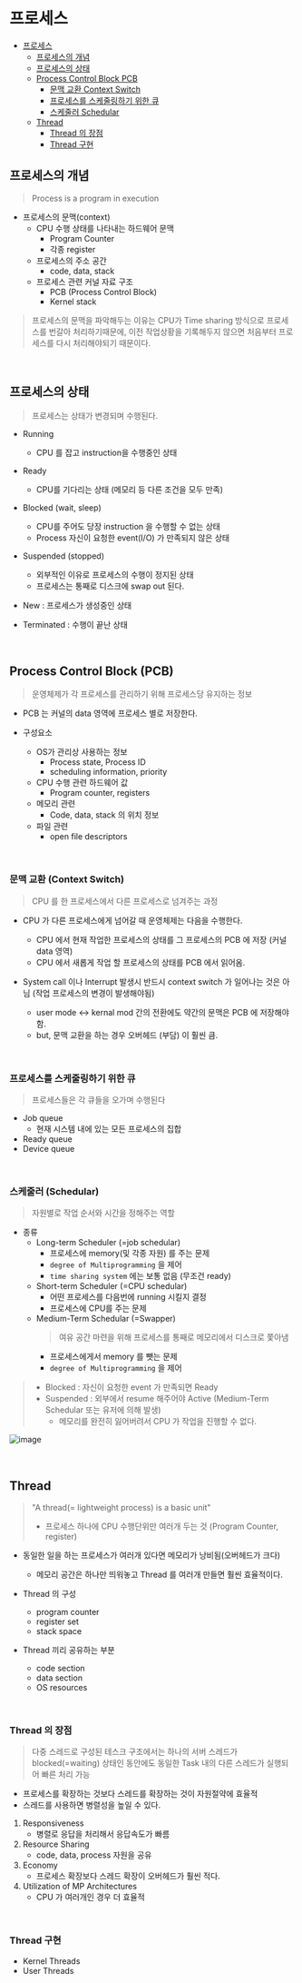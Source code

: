 # 프로세스

<!-- TOC -->

- [프로세스](#%ED%94%84%EB%A1%9C%EC%84%B8%EC%8A%A4)
    - [프로세스의 개념](#%ED%94%84%EB%A1%9C%EC%84%B8%EC%8A%A4%EC%9D%98-%EA%B0%9C%EB%85%90)
    - [프로세스의 상태](#%ED%94%84%EB%A1%9C%EC%84%B8%EC%8A%A4%EC%9D%98-%EC%83%81%ED%83%9C)
    - [Process Control Block PCB](#process-control-block-pcb)
        - [문맥 교환 Context Switch](#%EB%AC%B8%EB%A7%A5-%EA%B5%90%ED%99%98-context-switch)
        - [프로세스를 스케줄링하기 위한 큐](#%ED%94%84%EB%A1%9C%EC%84%B8%EC%8A%A4%EB%A5%BC-%EC%8A%A4%EC%BC%80%EC%A4%84%EB%A7%81%ED%95%98%EA%B8%B0-%EC%9C%84%ED%95%9C-%ED%81%90)
        - [스케줄러 Schedular](#%EC%8A%A4%EC%BC%80%EC%A4%84%EB%9F%AC-schedular)
    - [Thread](#thread)
        - [Thread 의 장점](#thread-%EC%9D%98-%EC%9E%A5%EC%A0%90)
        - [Thread 구현](#thread-%EA%B5%AC%ED%98%84)

<!-- /TOC -->

## 프로세스의 개념

> Process is a program in execution

- 프로세스의 문맥(context)
    - CPU 수행 상태를 나타내는 하드웨어 문맥
        - Program Counter
        - 각종 register
    - 프로세스의 주소 공간
        - code, data, stack
    - 프로세스 관련 커널 자료 구조
        - PCB (Process Control Block)
        - Kernel stack

> 프로세스의 문맥을 파악해두는 이유는 CPU가 Time sharing 방식으로 프로세스를 번갈아 처리하기때문에, 이전 작업상황을 기록해두지 않으면 처음부터 프로세스를 다시 처리해야되기 때문이다.

<br>

## 프로세스의 상태

> 프로세스는 상태가 변경되며 수행된다.

- Running
    - CPU 를 잡고 instruction을 수행중인 상태
- Ready
    - CPU를 기다리는 상태 (메모리 등 다른 조건을 모두 만족)
- Blocked (wait, sleep)
    - CPU를 주어도 당장 instruction 을 수행할 수 없는 상태
    - Process 자신이 요청한 event(I/O) 가 만족되지 않은 상태
- Suspended (stopped)
    - 외부적인 이유로 프로세스의 수행이 정지된 상태
    - 프로세스는 통째로 디스크에 swap out 된다.

- New : 프로세스가 생성중인 상태
- Terminated : 수행이 끝난 상태

<br>

## Process Control Block (PCB)

> 운영체제가 각 프로세스를 관리하기 위해 프로세스당 유지하는 정보

- PCB 는 커널의 data 영역에 프로세스 별로 저장한다.

- 구성요소
    - OS가 관리상 사용하는 정보
        - Process state, Process ID
        - scheduling information, priority
    - CPU 수행 관련 하드웨어 값
        - Program counter, registers
    - 메모리 관련
        - Code, data, stack 의 위치 정보
    - 파일 관련
        - open file descriptors

<br>

### 문맥 교환 (Context Switch)

> CPU 를 한 프로세스에서 다른 프로세스로 넘겨주는 과정

- CPU 가 다른 프로세스에게 넘어갈 때 운영체제는 다음을 수행한다.
    - CPU 에서 현재 작업한 프로세스의 상태를 그 프로세스의 PCB 에 저장 (커널 data 영역)
    - CPU 에서 새롭게 작업 할 프로세스의 상태를 PCB 에서 읽어옴.

- System call 이나 Interrupt 발생시 반드시 context switch 가 일어나는 것은 아님 (작업 프로세스의 변경이 발생해야됨)
    - user mode <-> kernal mod 간의 전환에도 약간의 문맥은 PCB 에 저장해야함.
    - but, 문맥 교환을 하는 경우 오버헤드 (부담) 이 훨씬 큼.

<br>

### 프로세스를 스케줄링하기 위한 큐

> 프로세스들은 각 큐들을 오가며 수행된다

- Job queue
    - 현재 시스템 내에 있는 모든 프로세스의 집합
- Ready queue
- Device queue

<br>

### 스케줄러 (Schedular)

> 자원별로 작업 순서와 시간을 정해주는 역할

- 종류
    - Long-term Scheduler (=job schedular)
        - 프로세스에 memory(및 각종 자원) 를 주는 문제
        - `degree of Multiprogramming` 을 제어
        - `time sharing system` 에는 보통 없음 (무조건 ready)
    - Short-term Scheduler (=CPU schedular)
        - 어떤 프로세스를 다음번에 running 시킬지 결정
        - 프로세스에 CPU를 주는 문제
    - Medium-Term Schedular (=Swapper)
        > 여유 공간 마련을 위해 프로세스를 통째로 메모리에서 디스크로 쫓아냄
        - 프로세스에게서 memory 를 뺏는 문제
        - `degree of Multiprogramming` 을 제어

> - Blocked : 자신이 요청한 event 가 만족되면 Ready
> - Suspended : 외부에서 resume 해주어야 Active (Medium-Term Schedular 또는 유저에 의해 발생)
>   - 메모리를 완전히 잃어버려서 CPU 가 작업을 진행할 수 없다.

![image](https://user-images.githubusercontent.com/97646802/217818639-bef7c0b5-c288-4df2-a024-0a7ab767884c.png)

<br>

## Thread

> "A thread(= lightweight process) is a basic unit"
> - 프로세스 하나에 CPU 수행단위만 여러개 두는 것 (Program Counter, register)

- 동일한 일을 하는 프로세스가 여러개 있다면 메모리가 낭비됨(오버헤드가 크다)
    - 메모리 공간은 하나만 띄워놓고 Thread 를 여러개 만들면 훨씬 효율적이다.

- Thread 의 구성
    - program counter
    - register set
    - stack space

- Thread 끼리 공유하는 부분
    - code section
    - data section
    - OS resources

<br>

### Thread 의 장점

> 다중 스레드로 구성된 테스크 구조에서는 하나의 서버 스레드가 blocked(=waiting) 상태인 동안에도 동일한 Task 내의 다른 스레드가 실행되어 빠른 처리 가능
- 프로세스를 확장하는 것보다 스레드를 확장하는 것이 자원절약에 효율적
- 스레드를 사용하면 병렬성을 높일 수 있다.

1. Responsiveness
    - 병렬로 응답을 처리해서 응답속도가 빠름
2. Resource Sharing
    - code, data, process 자원을 공유
3. Economy
    - 프로세스 확장보다 스레드 확장이 오버헤드가 훨씬 적다.
4. Utilization of MP Architectures
    - CPU 가 여러개인 경우 더 효율적

<br>

### Thread 구현

- Kernel Threads
- User Threads